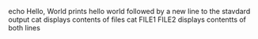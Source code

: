 echo Hello, World prints hello world followed by a new line to the stavdard output
cat displays contents of files
cat FILE1 FILE2 displays contentts of both lines

